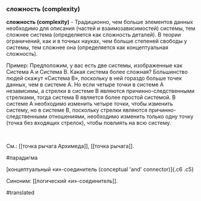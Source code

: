 ### сложность (complexity)

**сложность (complexity)** - Традиционно, чем больше элементов данных необходимо для описания (частей и взаимозависимостей) системы, тем сложнее система (определяется как сложность деталей). В теории ограничений, как и в точных науках, чем больше степеней свободы у системы, тем сложнее она (определяется как концептуальная сложность).

Пример: Предположим, у вас есть две системы, изображенные как Система A и Система B. Какая система более сложная? Большинство людей скажут «Система B», поскольку в ней гораздо больше точек данных, чем в системе A. Но если четыре точки в системе A независимы, а стрелки в системе B являются причинно-следственными стрелками, тогда система B является более простой системой. В системе A необходимо изменить четыре точки, чтобы изменить систему, но в системе B, поскольку стрелки являются причинно-следственными отношениями, необходимо изменить только одну точку (точка без входящих стрелок), чтобы повлиять на всю систему.

 

См.: [[точка рычага Архимеда]], [[точка рычага]].

#парадигма

[концептуальный «и»-соединитель (conceptual 'and' connector)]{.c6 .c5}

Синоним: [[логический «и»-соединитель]].

#translated
